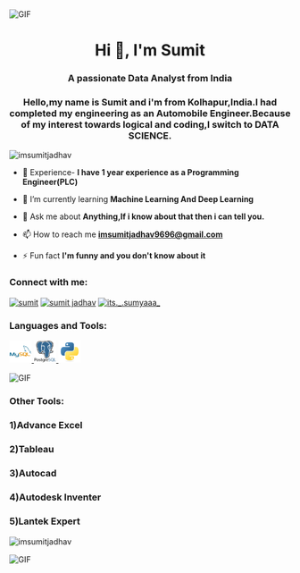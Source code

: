 
<img align="center" alt="GIF" src="https://www.nielsen.com/wp-content/uploads/sites/3/2019/04/data-science-icon-animation-banner-clockwise.gif?fit=1200%2C400" width="8000" height="300" />

<h1 align="center">Hi 👋, I'm Sumit</h1>
<h3 align="center">A passionate Data Analyst from India</h3>

<h3 align="center">Hello,my name is Sumit and i'm from Kolhapur,India.I had completed my engineering as an Automobile Engineer.Because of my interest towards logical and coding,I switch to DATA SCIENCE.</h3>



<p align="left"> <img src="https://komarev.com/ghpvc/?username=imsumitjadhav&label=Profile%20views&color=0e75b6&style=flat" alt="imsumitjadhav" /> </p>


- 🔭 Experience- **I have 1 year experience as a Programming Engineer(PLC)**

- 🌱 I’m currently learning **Machine Learning And Deep Learning**

- 💬 Ask me about **Anything,If i know about that then i can tell you.**

- 📫 How to reach me **imsumitjadhav9696@gmail.com**

- ⚡ Fun fact **I'm funny and you don't know about it**

<h3 align="left">Connect with me:</h3>
<p align="left">
<a href="https://twitter.com/sumit" target="blank"><img align="center" src="https://raw.githubusercontent.com/rahuldkjain/github-profile-readme-generator/master/src/images/icons/Social/twitter.svg" alt="sumit" height="30" width="40" /></a>
<a href="https://linkedin.com/in/sumit jadhav" target="blank"><img align="center" src="https://raw.githubusercontent.com/rahuldkjain/github-profile-readme-generator/master/src/images/icons/Social/linked-in-alt.svg" alt="sumit jadhav" height="30" width="40" /></a>
<a href="https://instagram.com/its._.sumyaaa_" target="blank"><img align="center" src="https://raw.githubusercontent.com/rahuldkjain/github-profile-readme-generator/master/src/images/icons/Social/instagram.svg" alt="its._.sumyaaa_" height="30" width="40" /></a>
</p>

<h3 align="left">Languages and Tools:</h3>
<p align="left"> <a href="https://www.mysql.com/" target="_blank" rel="noreferrer"> <img src="https://raw.githubusercontent.com/devicons/devicon/master/icons/mysql/mysql-original-wordmark.svg" alt="mysql" width="40" height="40"/> </a> <a href="https://www.postgresql.org" target="_blank" rel="noreferrer"> <img src="https://raw.githubusercontent.com/devicons/devicon/master/icons/postgresql/postgresql-original-wordmark.svg" alt="postgresql" width="40" height="40"/> </a> <a href="https://www.python.org" target="_blank" rel="noreferrer"> <img src="https://raw.githubusercontent.com/devicons/devicon/master/icons/python/python-original.svg" alt="python" width="40" height="40"/> </a> </p>

<img align="center" alt="GIF" src="https://github.com/abhisheknaiidu/abhisheknaiidu/blob/master/code.gif?raw=true" width="500" height="300" />
 
<h3 align="left">Other Tools:</h3> 
<h3 align="left">1)Advance Excel</h3> 
<h3 align="left">2)Tableau</h3> 
<h3 align="left">3)Autocad</h3> 
<h3 align="left">4)Autodesk Inventer</h3> 
<h3 align="left">5)Lantek Expert</h3> 
                                                                                                                                                     
<p><img align="center" src="https://github-readme-streak-stats.herokuapp.com/?user=imsumitjadhav&" alt="imsumitjadhav" /></p>
<img align="center" alt="GIF" src="https://miro.medium.com/max/800/1*em5HcTFZIQw90qIgdbYjVg.gif" width="300" height="300" />

